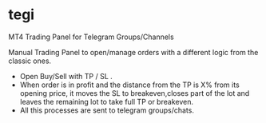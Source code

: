 # tegi
MT4 Trading Panel for Telegram Groups/Channels

Manual Trading Panel to open/manage orders with a different logic from the classic ones.
- Open Buy/Sell with TP / SL .
- When order is in profit and the distance from the TP is X% from its opening price, it moves the SL to breakeven,closes part of the lot and leaves the remaining
lot to take full TP or breakeven.
- All this processes are sent to telegram groups/chats.
